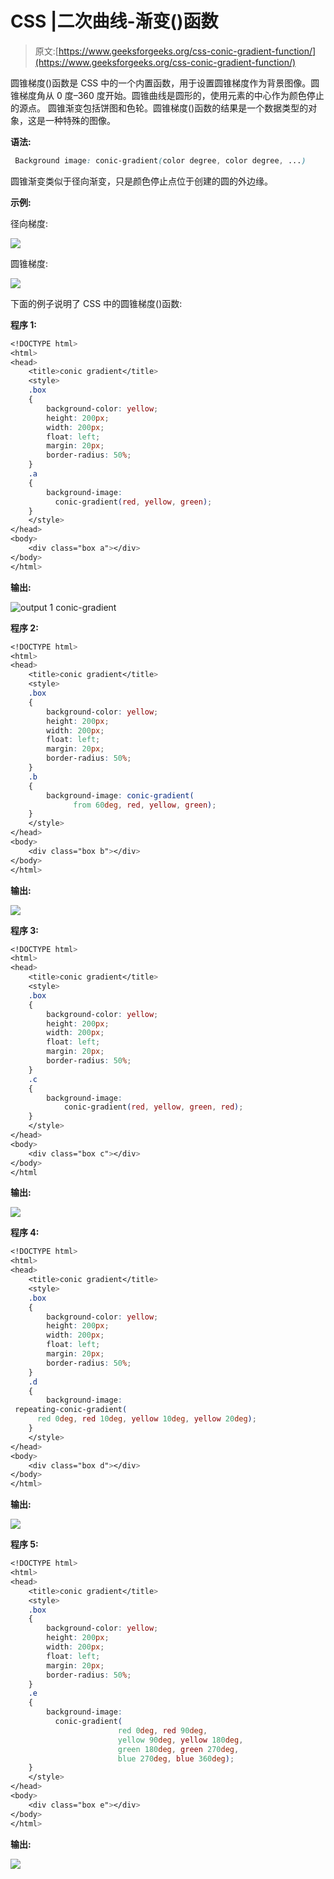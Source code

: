 # CSS |二次曲线-渐变()函数

> 原文:[https://www.geeksforgeeks.org/css-conic-gradient-function/](https://www.geeksforgeeks.org/css-conic-gradient-function/)

圆锥梯度()函数是 CSS 中的一个内置函数，用于设置圆锥梯度作为背景图像。圆锥梯度角从 0 度–360 度开始。圆锥曲线是圆形的，使用元素的中心作为颜色停止的源点。
圆锥渐变包括饼图和色轮。圆锥梯度()函数的结果是一个数据类型的对象，这是一种特殊的图像。

**语法:**

```css
 Background image: conic-gradient(color degree, color degree, ...)  
```

圆锥渐变类似于径向渐变，只是颜色停止点位于创建的圆的外边缘。

**示例:**

径向梯度:

![](img/47d10a474e14f1adda7d7b352644df90.png)

圆锥梯度:

![](img/c437732c52f320d8906e94839c04fe00.png)

下面的例子说明了 CSS 中的圆锥梯度()函数:

**程序 1:**

```css
<!DOCTYPE html>
<html>
<head>
    <title>conic gradient</title>
    <style>
    .box
    {    
        background-color: yellow;
        height: 200px;
        width: 200px;
        float: left;
        margin: 20px;
        border-radius: 50%;
    }
    .a
    {
        background-image: 
          conic-gradient(red, yellow, green);
    }
    </style>
</head>
<body>
    <div class="box a"></div>
</body>
</html>
```

**输出:**

![output 1 conic-gradient](img/8597304c833eb33a1bad21630ed01386.png)

**程序 2:**

```css
<!DOCTYPE html>
<html>
<head>
    <title>conic gradient</title>
    <style>
    .box
    {    
        background-color: yellow;
        height: 200px;
        width: 200px;
        float: left;
        margin: 20px;
        border-radius: 50%;
    }
    .b
    {
        background-image: conic-gradient(
              from 60deg, red, yellow, green);
    }
    </style>
</head>
<body>
    <div class="box b"></div>
</body>
</html>
```

**输出:**

![](img/0c4737ec4ebe342df7034f61a5da3db3.png)

**程序 3:**

```css
<!DOCTYPE html>
<html>
<head>
    <title>conic gradient</title>
    <style>
    .box
    {    
        background-color: yellow;
        height: 200px;
        width: 200px;
        float: left;
        margin: 20px;
        border-radius: 50%;
    }
    .c
    {
        background-image: 
            conic-gradient(red, yellow, green, red);
    }
    </style>
</head>
<body>
    <div class="box c"></div>
</body>
</html
```

**输出:**

![](img/d447010b783f432c2be06f78e47e7d13.png)

**程序 4:**

```css
<!DOCTYPE html>
<html>
<head>
    <title>conic gradient</title>
    <style>
    .box
    {    
        background-color: yellow;
        height: 200px;
        width: 200px;
        float: left;
        margin: 20px;
        border-radius: 50%;
    }
    .d
    {
        background-image:
 repeating-conic-gradient(
      red 0deg, red 10deg, yellow 10deg, yellow 20deg);    
    }     
    </style>
</head>
<body>
    <div class="box d"></div>
</body>
</html>
```

**输出:**

![](img/f7479dff722b9ec7f0c50e1cbed00b5d.png)

**程序 5:**

```css
<!DOCTYPE html>
<html>
<head>
    <title>conic gradient</title>
    <style>
    .box
    {    
        background-color: yellow;
        height: 200px;
        width: 200px;
        float: left;
        margin: 20px;
        border-radius: 50%;
    }
    .e
    {
        background-image: 
          conic-gradient(
                        red 0deg, red 90deg,
                        yellow 90deg, yellow 180deg,
                        green 180deg, green 270deg,
                        blue 270deg, blue 360deg);
    }
    </style>
</head>
<body>
    <div class="box e"></div>
</body>
</html>
```

**输出:**

![](img/65c1b1a3e752e3ad58768b6138171f7a.png)